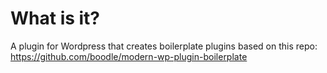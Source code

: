 # What is it?

A plugin for Wordpress that creates boilerplate plugins based on this repo:
https://github.com/boodle/modern-wp-plugin-boilerplate